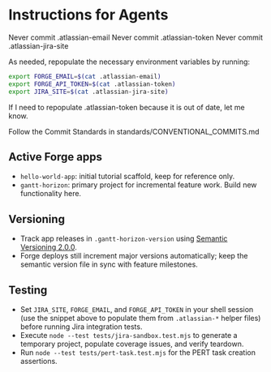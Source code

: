 # Instructions for Agents

Never commit .atlassian-email
Never commit .atlassian-token
Never commit .atlassian-jira-site

As needed, repopulate the necessary environment variables by running:

```bash
export FORGE_EMAIL=$(cat .atlassian-email)
export FORGE_API_TOKEN=$(cat .atlassian-token)
export JIRA_SITE=$(cat .atlassian-jira-site)
```

If I need to repopulate .atlassian-token because it is out of date, let me know.

Follow the Commit Standards in standards/CONVENTIONAL_COMMITS.md

## Active Forge apps

- `hello-world-app`: initial tutorial scaffold, keep for reference only.
- `gantt-horizon`: primary project for incremental feature work. Build new functionality here.

## Versioning

- Track app releases in `.gantt-horizon-version` using [Semantic Versioning 2.0.0](standards/SEMVER.md).
- Forge deploys still increment major versions automatically; keep the semantic version file in sync with feature milestones.

## Testing

- Set `JIRA_SITE`, `FORGE_EMAIL`, and `FORGE_API_TOKEN` in your shell session (use the snippet above to populate them from `.atlassian-*` helper files) before running Jira integration tests.
- Execute `node --test tests/jira-sandbox.test.mjs` to generate a temporary project, populate coverage issues, and verify teardown.
- Run `node --test tests/pert-task.test.mjs` for the PERT task creation assertions.
